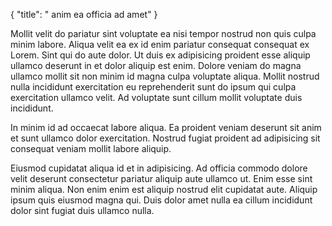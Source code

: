 {
  "title": " anim ea officia ad amet"
}

Mollit velit do pariatur sint voluptate ea nisi tempor nostrud non quis culpa minim labore. Aliqua velit ea ex id enim pariatur consequat consequat ex Lorem. Sint qui do aute dolor. Ut duis ex adipisicing proident esse aliquip ullamco deserunt in et dolor aliquip est enim. Dolore veniam do magna ullamco mollit sit non minim id magna culpa voluptate aliqua. Mollit nostrud nulla incididunt exercitation eu reprehenderit sunt do ipsum qui culpa exercitation ullamco velit. Ad voluptate sunt cillum mollit voluptate duis incididunt.

In minim id ad occaecat labore aliqua. Ea proident veniam deserunt sit anim et sunt ullamco dolor exercitation. Nostrud fugiat proident ad adipisicing sit consequat veniam mollit labore aliquip.

Eiusmod cupidatat aliqua id et in adipisicing. Ad officia commodo dolore velit deserunt consectetur pariatur aliquip aute ullamco ut. Enim esse sint minim aliqua. Non enim enim est aliquip nostrud elit cupidatat aute. Aliquip ipsum quis eiusmod magna qui. Duis dolor amet nulla ea cillum incididunt dolor sint fugiat duis ullamco nulla.